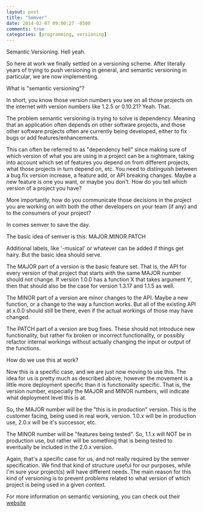 ```yaml
---
layout: post
title: "Semver"
date: 2014-02-07 09:00:27 -0500
comments: true
categories: [programming, versioning]
---
```

Semantic Versioning. Hell yeah.

So here at work we finally settled on a versioning scheme. After literally
years of trying to push versioning in general, and semantic versioning in
particular, we are now implementing.

What is "semantic versioning"?

In short, you know those version numbers you see on all those projects
on the internet with version numbers like 1.2.5 or 0.10.21? Yeah. That.

The problem semantic versioning is trying to solve is dependency. Meaning
that an application often depends on other software projects, and those
other software projects often are currently being developed, either to
fix bugs or add features/enhancements.

This can often be referred to as "dependency hell" since making sure of
which version of what you are using in a project can be a nightmare, taking
into account which set of features you depend on from different projects,
what those projects in turn depend on, etc. You need to distinguish between
a bug fix version increase, a feature add, or API breaking changes. Maybe
a new feature is one you want, or maybe you don't. How do you tell which
version of a project you have?

More importantly, how do you communicate those decisions in the project
you are working on with both the other developers on your team (if any)
and to the consumers of your project?

In comes semver to save the day.

The basic idea of semver is this:  MAJOR.MINOR.PATCH

Additional labels, like '-musical' or whatever can be added if things get hairy.
But the basic idea should serve.

The MAJOR part of a version is the basic feature set. That is, the API for
every version of that project that starts with the same MAJOR number should
not change. If version 1.0.0 has a function X that takes argument Y, then
that should also be the case for version 1.3.17 and 1.1.5 as well.

The MINOR part of a version are minor changes to the API. Maybe a new
function, or a change to the way a function works. But all of the existing
API at x.0.0 should still be there, even if the actual workings of those
may have changed.

The PATCH part of a version are bug fixes. These should not introduce new
functionality, but rather fix broken or incorrect functionality, or possibly
refactor internal workings without actually changing the input or output
of the functions.

How do we use this at work?

Now this is a specific case, and we are just now moving to use this. The idea
for us is pretty much as described above, however the movement is a little
more deployment specific than it is functionality specific. That is, the
version number, especially the MAJOR and MINOR numbers, will indicate what
deployment level this is at.

So, the MAJOR number will be the "this is in production" version. This is
the customer facing, being used in real work, version. 1.0.x will be in
production use, 2.0.x will be it's successor, etc.

The MINOR number will be "features being tested". So, 1.1.x will NOT be
in production use, but rather will be something that is being tested to
eventually be included in the 2.0.x version.

Again, that's a specific case for us, and not really required by the
semver specification. We find that kind of structure useful for our purposes,
while I'm sure your project(s) will have different needs. The main reason
for this kind of versioning is to prevent problems related to what version
of which project is being used in a given context.

For more information on semantic versioning, you can check out their
[website](http://semver.org)
